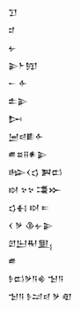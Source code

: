 <div class='block'>
<div class='line'>𒋛</div>
<div class='line'>𒄑</div>
<div class='line'>𒉡</div>
<div class='line'>𒉌𒈨𒂖</div>
<div class='line'>𒀸 𒅆</div>
<div class='line'>𒉺𒉌</div>
<div class='line'>𒄖</div>
<div class='line'>𒅁𒁀𒀾𒅆</div>
<div class='line'>𒌑𒊺𒍝𒀭𒉌</div>
<div class='line'>𒈗𒌋𒌓 𒀉𒆗</div>
<div class='line'>𒊭 𒆳𒆳 𒃮𒁍</div>
<div class='line'>𒌓𒈬 𒊭 𒋰</div>
<div class='line'>𒌋 𒃻 𒆠𒉡𒉌</div>
<div class='line'>𒇻𒌨𒊑𒅅</div>
<div class='line'>𒌑</div>
<div class='line'>𒊩𒆗𒃻𒀀𒄯 𒈠𒀀</div>
<div class='line'>𒈠𒀀 𒊩𒁺𒁀 𒃻 𒊏</div>
</div>